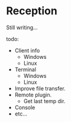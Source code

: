# Reception

Still writing...

todo:
- Client info
  - Windows
  - Linux
- Terminal
  - Windows
  - Linux
- Improve file transfer.
- Remote plugin.
  - Get last temp dir.
- Console
- etc...
